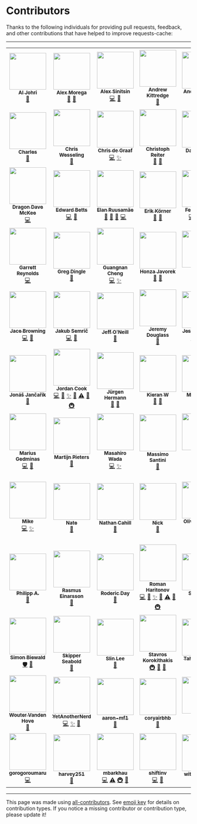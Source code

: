 # Contributors
Thanks to the following individuals for providing pull requests, feedback, and other
contributions that have helped to improve requests-cache:

---

<!-- ALL-CONTRIBUTORS-LIST:START - Do not remove or modify this section -->
<!-- prettier-ignore-start -->
<!-- markdownlint-disable -->
<table>
  <tr>
    <td align="center"><a href="http://aljohri.com/"><img src="https://avatars.githubusercontent.com/u/2790092?v=4?s=100" width="100px;" alt=""/><br /><sub><b>Al Johri</b></sub></a><br /><a href="#ideas-AlJohri" title="Ideas, Planning, & Feedback">🤔</a></td>
    <td align="center"><a href="http://grep.ro/"><img src="https://avatars.githubusercontent.com/u/27617?v=4?s=100" width="100px;" alt=""/><br /><sub><b>Alex Morega</b></sub></a><br /><a href="https://github.com/requests-cache/requests-cache/commits?author=mgax" title="Documentation">📖</a> <a href="https://github.com/requests-cache/requests-cache/issues?q=author%3Amgax" title="Bug reports">🐛</a></td>
    <td align="center"><a href="https://github.com/meowcoder"><img src="https://avatars.githubusercontent.com/u/287868?v=4?s=100" width="100px;" alt=""/><br /><sub><b>Alex Sinitsin</b></sub></a><br /><a href="https://github.com/requests-cache/requests-cache/commits?author=meowcoder" title="Code">💻</a> <a href="https://github.com/requests-cache/requests-cache/issues?q=author%3Ameowcoder" title="Bug reports">🐛</a></td>
    <td align="center"><a href="https://github.com/andrewkittredge"><img src="https://avatars.githubusercontent.com/u/430274?v=4?s=100" width="100px;" alt=""/><br /><sub><b>Andrew Kittredge</b></sub></a><br /><a href="https://github.com/requests-cache/requests-cache/commits?author=andrewkittredge" title="Documentation">📖</a></td>
    <td align="center"><a href="https://github.com/thatguystone"><img src="https://avatars.githubusercontent.com/u/921573?v=4?s=100" width="100px;" alt=""/><br /><sub><b>Andrew Stone</b></sub></a><br /><a href="https://github.com/requests-cache/requests-cache/issues?q=author%3Athatguystone" title="Bug reports">🐛</a> <a href="https://github.com/requests-cache/requests-cache/commits?author=thatguystone" title="Code">💻</a></td>
    <td align="center"><a href="https://themiurgo.github.io/website"><img src="https://avatars.githubusercontent.com/u/920728?v=4?s=100" width="100px;" alt=""/><br /><sub><b>Antonio Lima</b></sub></a><br /><a href="https://github.com/requests-cache/requests-cache/commits?author=themiurgo" title="Code">💻</a> <a href="#feature-themiurgo" title="New features">✨</a> <a href="#ideas-themiurgo" title="Ideas, Planning, & Feedback">🤔</a></td>
    <td align="center"><a href="https://github.com/borisdan"><img src="https://avatars.githubusercontent.com/u/5167646?v=4?s=100" width="100px;" alt=""/><br /><sub><b>Boris Danilovich</b></sub></a><br /><a href="https://github.com/requests-cache/requests-cache/commits?author=borisdan" title="Code">💻</a> <a href="https://github.com/requests-cache/requests-cache/issues?q=author%3Aborisdan" title="Bug reports">🐛</a></td>
  </tr>
  <tr>
    <td align="center"><a href="http://char101.github.io/"><img src="https://avatars.githubusercontent.com/u/71255?v=4?s=100" width="100px;" alt=""/><br /><sub><b>Charles</b></sub></a><br /><a href="https://github.com/requests-cache/requests-cache/issues?q=author%3Achar101" title="Bug reports">🐛</a></td>
    <td align="center"><a href="https://github.com/CharString"><img src="https://avatars.githubusercontent.com/u/325643?v=4?s=100" width="100px;" alt=""/><br /><sub><b>Chris Wesseling</b></sub></a><br /><a href="#ideas-CharString" title="Ideas, Planning, & Feedback">🤔</a></td>
    <td align="center"><a href="https://github.com/christopher-dG"><img src="https://avatars.githubusercontent.com/u/17228795?v=4?s=100" width="100px;" alt=""/><br /><sub><b>Chris de Graaf</b></sub></a><br /><a href="https://github.com/requests-cache/requests-cache/commits?author=christopher-dG" title="Code">💻</a> <a href="#feature-christopher-dG" title="New features">✨</a></td>
    <td align="center"><a href="http://lazka.github.io/"><img src="https://avatars.githubusercontent.com/u/991986?v=4?s=100" width="100px;" alt=""/><br /><sub><b>Christoph Reiter</b></sub></a><br /><a href="https://github.com/requests-cache/requests-cache/issues?q=author%3Alazka" title="Bug reports">🐛</a> <a href="#ideas-lazka" title="Ideas, Planning, & Feedback">🤔</a></td>
    <td align="center"><a href="https://monotreme.club/"><img src="https://avatars.githubusercontent.com/u/208018?v=4?s=100" width="100px;" alt=""/><br /><sub><b>Daniel Holth</b></sub></a><br /><a href="https://github.com/requests-cache/requests-cache/commits?author=dholth" title="Code">💻</a></td>
    <td align="center"><a href="http://twitter.com/daniel_aus_wa"><img src="https://avatars.githubusercontent.com/u/128286?v=4?s=100" width="100px;" alt=""/><br /><sub><b>Daniel Rech</b></sub></a><br /><a href="https://github.com/requests-cache/requests-cache/commits?author=dmr" title="Code">💻</a> <a href="https://github.com/requests-cache/requests-cache/commits?author=dmr" title="Documentation">📖</a></td>
    <td align="center"><a href="http://davidstosik.github.io/"><img src="https://avatars.githubusercontent.com/u/816901?v=4?s=100" width="100px;" alt=""/><br /><sub><b>David Stosik</b></sub></a><br /><a href="https://github.com/requests-cache/requests-cache/issues?q=author%3Adavidstosik" title="Bug reports">🐛</a></td>
  </tr>
  <tr>
    <td align="center"><a href="https://github.com/scraperdragon"><img src="https://avatars.githubusercontent.com/u/1957682?v=4?s=100" width="100px;" alt=""/><br /><sub><b>Dragon Dave McKee</b></sub></a><br /><a href="https://github.com/requests-cache/requests-cache/commits?author=scraperdragon" title="Code">💻</a></td>
    <td align="center"><a href="http://edwardbetts.com/"><img src="https://avatars.githubusercontent.com/u/3818?v=4?s=100" width="100px;" alt=""/><br /><sub><b>Edward Betts</b></sub></a><br /><a href="https://github.com/requests-cache/requests-cache/commits?author=EdwardBetts" title="Code">💻</a> <a href="https://github.com/requests-cache/requests-cache/commits?author=EdwardBetts" title="Documentation">📖</a></td>
    <td align="center"><a href="https://github.com/glensc"><img src="https://avatars.githubusercontent.com/u/199095?v=4?s=100" width="100px;" alt=""/><br /><sub><b>Elan Ruusamäe</b></sub></a><br /><a href="https://github.com/requests-cache/requests-cache/issues?q=author%3Aglensc" title="Bug reports">🐛</a> <a href="https://github.com/requests-cache/requests-cache/commits?author=glensc" title="Documentation">📖</a> <a href="#ideas-glensc" title="Ideas, Planning, & Feedback">🤔</a> <a href="https://github.com/requests-cache/requests-cache/commits?author=glensc" title="Code">💻</a></td>
    <td align="center"><a href="https://github.com/Querela"><img src="https://avatars.githubusercontent.com/u/1648294?v=4?s=100" width="100px;" alt=""/><br /><sub><b>Erik Körner</b></sub></a><br /><a href="https://github.com/requests-cache/requests-cache/issues?q=author%3AQuerela" title="Bug reports">🐛</a> <a href="#ideas-Querela" title="Ideas, Planning, & Feedback">🤔</a></td>
    <td align="center"><a href="https://femtotrader.github.io/"><img src="https://avatars.githubusercontent.com/u/5049737?v=4?s=100" width="100px;" alt=""/><br /><sub><b>FemtoTrader</b></sub></a><br /><a href="https://github.com/requests-cache/requests-cache/commits?author=femtotrader" title="Code">💻</a> <a href="https://github.com/requests-cache/requests-cache/issues?q=author%3Afemtotrader" title="Bug reports">🐛</a> <a href="#ideas-femtotrader" title="Ideas, Planning, & Feedback">🤔</a> <a href="#feature-femtotrader" title="New features">✨</a></td>
    <td align="center"><a href="http://www.floriandemmer.com/"><img src="https://avatars.githubusercontent.com/u/630975?v=4?s=100" width="100px;" alt=""/><br /><sub><b>Florian Demmer</b></sub></a><br /><a href="https://github.com/requests-cache/requests-cache/commits?author=fdemmer" title="Code">💻</a> <a href="https://github.com/requests-cache/requests-cache/issues?q=author%3Afdemmer" title="Bug reports">🐛</a></td>
    <td align="center"><a href="https://gdr.name/"><img src="https://avatars.githubusercontent.com/u/315648?v=4?s=100" width="100px;" alt=""/><br /><sub><b>GDR!</b></sub></a><br /><a href="https://github.com/requests-cache/requests-cache/issues?q=author%3Agjedeer" title="Bug reports">🐛</a></td>
  </tr>
  <tr>
    <td align="center"><a href="https://github.com/Garrett-R"><img src="https://avatars.githubusercontent.com/u/6614695?v=4?s=100" width="100px;" alt=""/><br /><sub><b>Garrett Reynolds</b></sub></a><br /><a href="https://github.com/requests-cache/requests-cache/commits?author=Garrett-R" title="Code">💻</a></td>
    <td align="center"><a href="https://github.com/gregdingle"><img src="https://avatars.githubusercontent.com/u/28797?v=4?s=100" width="100px;" alt=""/><br /><sub><b>Greg Dingle</b></sub></a><br /><a href="#ideas-gregdingle" title="Ideas, Planning, & Feedback">🤔</a></td>
    <td align="center"><a href="https://github.com/chengguangnan"><img src="https://avatars.githubusercontent.com/u/861069?v=4?s=100" width="100px;" alt=""/><br /><sub><b>Guangnan Cheng</b></sub></a><br /><a href="https://github.com/requests-cache/requests-cache/commits?author=chengguangnan" title="Code">💻</a> <a href="#feature-chengguangnan" title="New features">✨</a></td>
    <td align="center"><a href="https://honzajavorek.cz/"><img src="https://avatars.githubusercontent.com/u/283441?v=4?s=100" width="100px;" alt=""/><br /><sub><b>Honza Javorek</b></sub></a><br /><a href="https://github.com/requests-cache/requests-cache/issues?q=author%3Ahonzajavorek" title="Bug reports">🐛</a> <a href="#ideas-honzajavorek" title="Ideas, Planning, & Feedback">🤔</a></td>
    <td align="center"><a href="https://github.com/Iftahh"><img src="https://avatars.githubusercontent.com/u/798544?v=4?s=100" width="100px;" alt=""/><br /><sub><b>Iftah</b></sub></a><br /><a href="https://github.com/requests-cache/requests-cache/issues?q=author%3AIftahh" title="Bug reports">🐛</a> <a href="https://github.com/requests-cache/requests-cache/commits?author=Iftahh" title="Code">💻</a></td>
    <td align="center"><a href="https://github.com/libbkmz"><img src="https://avatars.githubusercontent.com/u/1144960?v=4?s=100" width="100px;" alt=""/><br /><sub><b>Ilya</b></sub></a><br /><a href="https://github.com/requests-cache/requests-cache/commits?author=libbkmz" title="Code">💻</a></td>
    <td align="center"><a href="https://rob.gant.ninja/"><img src="https://avatars.githubusercontent.com/u/710553?v=4?s=100" width="100px;" alt=""/><br /><sub><b>J Rob Gant</b></sub></a><br /><a href="https://github.com/requests-cache/requests-cache/commits?author=rgant" title="Code">💻</a> <a href="https://github.com/requests-cache/requests-cache/issues?q=author%3Argant" title="Bug reports">🐛</a></td>
  </tr>
  <tr>
    <td align="center"><a href="https://jacebrowning.info/"><img src="https://avatars.githubusercontent.com/u/939501?v=4?s=100" width="100px;" alt=""/><br /><sub><b>Jace Browning</b></sub></a><br /><a href="https://github.com/requests-cache/requests-cache/commits?author=jacebrowning" title="Code">💻</a> <a href="https://github.com/requests-cache/requests-cache/commits?author=jacebrowning" title="Documentation">📖</a></td>
    <td align="center"><a href="https://github.com/jsemric"><img src="https://avatars.githubusercontent.com/u/22685064?v=4?s=100" width="100px;" alt=""/><br /><sub><b>Jakub Semrič</b></sub></a><br /><a href="https://github.com/requests-cache/requests-cache/commits?author=jsemric" title="Code">💻</a> <a href="#ideas-jsemric" title="Ideas, Planning, & Feedback">🤔</a></td>
    <td align="center"><a href="https://www.patentbots.com/"><img src="https://avatars.githubusercontent.com/u/55557751?v=4?s=100" width="100px;" alt=""/><br /><sub><b>Jeff O'Neill</b></sub></a><br /><a href="https://github.com/requests-cache/requests-cache/issues?q=author%3Apb-jeff-oneill" title="Bug reports">🐛</a></td>
    <td align="center"><a href="http://jeremydouglass.com/"><img src="https://avatars.githubusercontent.com/u/798570?v=4?s=100" width="100px;" alt=""/><br /><sub><b>Jeremy Douglass</b></sub></a><br /><a href="#ideas-jeremydouglass" title="Ideas, Planning, & Feedback">🤔</a></td>
    <td align="center"><a href="https://github.com/jkwill87"><img src="https://avatars.githubusercontent.com/u/4343678?v=4?s=100" width="100px;" alt=""/><br /><sub><b>Jessy Williams</b></sub></a><br /><a href="https://github.com/requests-cache/requests-cache/commits?author=jkwill87" title="Code">💻</a> <a href="https://github.com/requests-cache/requests-cache/issues?q=author%3Ajkwill87" title="Bug reports">🐛</a> <a href="https://github.com/requests-cache/requests-cache/commits?author=jkwill87" title="Tests">⚠️</a></td>
    <td align="center"><a href="https://www.openhub.net/accounts/jayvdb"><img src="https://avatars.githubusercontent.com/u/15092?v=4?s=100" width="100px;" alt=""/><br /><sub><b>John Vandenberg</b></sub></a><br /><a href="#infra-jayvdb" title="Infrastructure (Hosting, Build-Tools, etc)">🚇</a> <a href="#platform-jayvdb" title="Packaging/porting to new platform">📦</a> <a href="https://github.com/requests-cache/requests-cache/commits?author=jayvdb" title="Tests">⚠️</a></td>
    <td align="center"><a href="https://github.com/johnraz"><img src="https://avatars.githubusercontent.com/u/304164?v=4?s=100" width="100px;" alt=""/><br /><sub><b>Jonathan Liuti</b></sub></a><br /><a href="https://github.com/requests-cache/requests-cache/issues?q=author%3Ajohnraz" title="Bug reports">🐛</a></td>
  </tr>
  <tr>
    <td align="center"><a href="https://github.com/jonasjancarik"><img src="https://avatars.githubusercontent.com/u/2459191?v=4?s=100" width="100px;" alt=""/><br /><sub><b>Jonáš Jančařík</b></sub></a><br /><a href="https://github.com/requests-cache/requests-cache/issues?q=author%3Ajonasjancarik" title="Bug reports">🐛</a></td>
    <td align="center"><a href="https://github.com/JWCook"><img src="https://avatars.githubusercontent.com/u/419936?v=4?s=100" width="100px;" alt=""/><br /><sub><b>Jordan Cook</b></sub></a><br /><a href="https://github.com/requests-cache/requests-cache/commits?author=JWCook" title="Code">💻</a> <a href="#maintenance-JWCook" title="Maintenance">🚧</a> <a href="#feature-JWCook" title="New features">✨</a> <a href="https://github.com/requests-cache/requests-cache/issues?q=author%3AJWCook" title="Bug reports">🐛</a> <a href="https://github.com/requests-cache/requests-cache/commits?author=JWCook" title="Tests">⚠️</a> <a href="https://github.com/requests-cache/requests-cache/commits?author=JWCook" title="Documentation">📖</a> <a href="#infra-JWCook" title="Infrastructure (Hosting, Build-Tools, etc)">🚇</a></td>
    <td align="center"><a href="http://jhermann.github.io/"><img src="https://avatars.githubusercontent.com/u/1068245?v=4?s=100" width="100px;" alt=""/><br /><sub><b>Jürgen Hermann</b></sub></a><br /><a href="https://github.com/requests-cache/requests-cache/issues?q=author%3Ajhermann" title="Bug reports">🐛</a> <a href="#ideas-jhermann" title="Ideas, Planning, & Feedback">🤔</a></td>
    <td align="center"><a href="https://github.com/FredHappyface"><img src="https://avatars.githubusercontent.com/u/41634689?v=4?s=100" width="100px;" alt=""/><br /><sub><b>Kieran W</b></sub></a><br /><a href="https://github.com/requests-cache/requests-cache/commits?author=FredHappyface" title="Documentation">📖</a> <a href="https://github.com/requests-cache/requests-cache/issues?q=author%3AFredHappyface" title="Bug reports">🐛</a></td>
    <td align="center"><a href="https://github.com/MHellmund"><img src="https://avatars.githubusercontent.com/u/1593619?v=4?s=100" width="100px;" alt=""/><br /><sub><b>MHellmund</b></sub></a><br /><a href="https://github.com/requests-cache/requests-cache/issues?q=author%3AMHellmund" title="Bug reports">🐛</a></td>
    <td align="center"><a href="https://github.com/meggiman"><img src="https://avatars.githubusercontent.com/u/7403253?v=4?s=100" width="100px;" alt=""/><br /><sub><b>Manuel Eggimann</b></sub></a><br /><a href="https://github.com/requests-cache/requests-cache/issues?q=author%3Ameggiman" title="Bug reports">🐛</a> <a href="https://github.com/requests-cache/requests-cache/commits?author=meggiman" title="Code">💻</a></td>
    <td align="center"><a href="http://marc-abramowitz.com/"><img src="https://avatars.githubusercontent.com/u/305268?v=4?s=100" width="100px;" alt=""/><br /><sub><b>Marc Abramowitz</b></sub></a><br /><a href="https://github.com/requests-cache/requests-cache/commits?author=msabramo" title="Code">💻</a> <a href="https://github.com/requests-cache/requests-cache/commits?author=msabramo" title="Documentation">📖</a></td>
  </tr>
  <tr>
    <td align="center"><a href="https://gedmin.as/"><img src="https://avatars.githubusercontent.com/u/159967?v=4?s=100" width="100px;" alt=""/><br /><sub><b>Marius Gedminas</b></sub></a><br /><a href="https://github.com/requests-cache/requests-cache/commits?author=mgedmin" title="Code">💻</a> <a href="https://github.com/requests-cache/requests-cache/issues?q=author%3Amgedmin" title="Bug reports">🐛</a></td>
    <td align="center"><a href="http://www.zopatista.com/"><img src="https://avatars.githubusercontent.com/u/46775?v=4?s=100" width="100px;" alt=""/><br /><sub><b>Martijn Pieters</b></sub></a><br /><a href="#ideas-mjpieters" title="Ideas, Planning, & Feedback">🤔</a></td>
    <td align="center"><a href="https://lab.ar90n.net/"><img src="https://avatars.githubusercontent.com/u/2285892?v=4?s=100" width="100px;" alt=""/><br /><sub><b>Masahiro Wada</b></sub></a><br /><a href="https://github.com/requests-cache/requests-cache/commits?author=ar90n" title="Code">💻</a> <a href="#feature-ar90n" title="New features">✨</a></td>
    <td align="center"><a href="https://santini.di.unimi.it/"><img src="https://avatars.githubusercontent.com/u/612826?v=4?s=100" width="100px;" alt=""/><br /><sub><b>Massimo Santini</b></sub></a><br /><a href="#ideas-mapio" title="Ideas, Planning, & Feedback">🤔</a></td>
    <td align="center"><a href="http://www.mherman.org/"><img src="https://avatars.githubusercontent.com/u/2018167?v=4?s=100" width="100px;" alt=""/><br /><sub><b>Michael Herman</b></sub></a><br /><a href="https://github.com/requests-cache/requests-cache/commits?author=mjhea0" title="Code">💻</a> <a href="https://github.com/requests-cache/requests-cache/commits?author=mjhea0" title="Documentation">📖</a></td>
    <td align="center"><a href="https://mgorny.pl/"><img src="https://avatars.githubusercontent.com/u/110765?v=4?s=100" width="100px;" alt=""/><br /><sub><b>Michał Górny</b></sub></a><br /><a href="#infra-mgorny" title="Infrastructure (Hosting, Build-Tools, etc)">🚇</a></td>
    <td align="center"><a href="https://github.com/mnowotka"><img src="https://avatars.githubusercontent.com/u/837119?v=4?s=100" width="100px;" alt=""/><br /><sub><b>Michał Nowotka</b></sub></a><br /><a href="#ideas-mnowotka" title="Ideas, Planning, & Feedback">🤔</a></td>
  </tr>
  <tr>
    <td align="center"><a href="https://beaumont.dev/"><img src="https://avatars.githubusercontent.com/u/2266568?v=4?s=100" width="100px;" alt=""/><br /><sub><b>Mike</b></sub></a><br /><a href="https://github.com/requests-cache/requests-cache/commits?author=michaelbeaumont" title="Code">💻</a> <a href="#feature-michaelbeaumont" title="New features">✨</a></td>
    <td align="center"><a href="https://github.com/n-a-t-e"><img src="https://avatars.githubusercontent.com/u/26209011?v=4?s=100" width="100px;" alt=""/><br /><sub><b>Nate</b></sub></a><br /><a href="https://github.com/requests-cache/requests-cache/issues?q=author%3An-a-t-e" title="Bug reports">🐛</a></td>
    <td align="center"><a href="https://nathancahill.com/"><img src="https://avatars.githubusercontent.com/u/1383872?v=4?s=100" width="100px;" alt=""/><br /><sub><b>Nathan Cahill</b></sub></a><br /><a href="https://github.com/requests-cache/requests-cache/issues?q=author%3Anathancahill" title="Bug reports">🐛</a></td>
    <td align="center"><a href="https://gitlab.com/kousu"><img src="https://avatars.githubusercontent.com/u/987487?v=4?s=100" width="100px;" alt=""/><br /><sub><b>Nick</b></sub></a><br /><a href="#ideas-kousu" title="Ideas, Planning, & Feedback">🤔</a></td>
    <td align="center"><a href="https://github.com/olivierdalang"><img src="https://avatars.githubusercontent.com/u/1894106?v=4?s=100" width="100px;" alt=""/><br /><sub><b>Olivier Dalang</b></sub></a><br /><a href="https://github.com/requests-cache/requests-cache/commits?author=olivierdalang" title="Code">💻</a></td>
    <td align="center"><a href="https://github.com/parkerhancock"><img src="https://avatars.githubusercontent.com/u/633163?v=4?s=100" width="100px;" alt=""/><br /><sub><b>Parker Hancock</b></sub></a><br /><a href="https://github.com/requests-cache/requests-cache/commits?author=parkerhancock" title="Code">💻</a> <a href="#feature-parkerhancock" title="New features">✨</a> <a href="https://github.com/requests-cache/requests-cache/issues?q=author%3Aparkerhancock" title="Bug reports">🐛</a> <a href="https://github.com/requests-cache/requests-cache/commits?author=parkerhancock" title="Tests">⚠️</a> <a href="https://github.com/requests-cache/requests-cache/commits?author=parkerhancock" title="Documentation">📖</a> <a href="#security-parkerhancock" title="Security">🛡️</a> <a href="#ideas-parkerhancock" title="Ideas, Planning, & Feedback">🤔</a></td>
    <td align="center"><a href="https://github.com/pkrefta"><img src="https://avatars.githubusercontent.com/u/565487?v=4?s=100" width="100px;" alt=""/><br /><sub><b>Paweł Krefta</b></sub></a><br /><a href="https://github.com/requests-cache/requests-cache/issues?q=author%3Apkrefta" title="Bug reports">🐛</a></td>
  </tr>
  <tr>
    <td align="center"><a href="https://phil.red/"><img src="https://avatars.githubusercontent.com/u/291575?v=4?s=100" width="100px;" alt=""/><br /><sub><b>Philipp A.</b></sub></a><br /><a href="https://github.com/requests-cache/requests-cache/issues?q=author%3Aflying-sheep" title="Bug reports">🐛</a></td>
    <td align="center"><a href="https://rasmuse.github.io/"><img src="https://avatars.githubusercontent.com/u/1210973?v=4?s=100" width="100px;" alt=""/><br /><sub><b>Rasmus Einarsson</b></sub></a><br /><a href="https://github.com/requests-cache/requests-cache/issues?q=author%3Arasmuse" title="Bug reports">🐛</a></td>
    <td align="center"><a href="https://roderic.ca/"><img src="https://avatars.githubusercontent.com/u/6867226?v=4?s=100" width="100px;" alt=""/><br /><sub><b>Roderic Day</b></sub></a><br /><a href="https://github.com/requests-cache/requests-cache/issues?q=author%3ARodericDay" title="Bug reports">🐛</a></td>
    <td align="center"><a href="https://github.com/reclosedev"><img src="https://avatars.githubusercontent.com/u/660112?v=4?s=100" width="100px;" alt=""/><br /><sub><b>Roman Haritonov</b></sub></a><br /><a href="https://github.com/requests-cache/requests-cache/commits?author=reclosedev" title="Code">💻</a> <a href="#maintenance-reclosedev" title="Maintenance">🚧</a> <a href="#feature-reclosedev" title="New features">✨</a> <a href="https://github.com/requests-cache/requests-cache/issues?q=author%3Areclosedev" title="Bug reports">🐛</a> <a href="https://github.com/requests-cache/requests-cache/commits?author=reclosedev" title="Tests">⚠️</a> <a href="https://github.com/requests-cache/requests-cache/commits?author=reclosedev" title="Documentation">📖</a> <a href="#infra-reclosedev" title="Infrastructure (Hosting, Build-Tools, etc)">🚇</a></td>
    <td align="center"><a href="https://www.facebook.com/avasamdev"><img src="https://avatars.githubusercontent.com/u/1350584?v=4?s=100" width="100px;" alt=""/><br /><sub><b>Samuel T.</b></sub></a><br /><a href="https://github.com/requests-cache/requests-cache/issues?q=author%3AAvasam" title="Bug reports">🐛</a> <a href="#ideas-Avasam" title="Ideas, Planning, & Feedback">🤔</a></td>
    <td align="center"><a href="https://sebastian-hoeffner.de/"><img src="https://avatars.githubusercontent.com/u/1836815?v=4?s=100" width="100px;" alt=""/><br /><sub><b>Sebastian Höffner</b></sub></a><br /><a href="https://github.com/requests-cache/requests-cache/commits?author=shoeffner" title="Code">💻</a> <a href="#feature-shoeffner" title="New features">✨</a> <a href="https://github.com/requests-cache/requests-cache/commits?author=shoeffner" title="Tests">⚠️</a> <a href="#ideas-shoeffner" title="Ideas, Planning, & Feedback">🤔</a></td>
    <td align="center"><a href="https://github.com/grubberr"><img src="https://avatars.githubusercontent.com/u/195743?v=4?s=100" width="100px;" alt=""/><br /><sub><b>Serhii Chvaliuk</b></sub></a><br /><a href="https://github.com/requests-cache/requests-cache/issues?q=author%3Agrubberr" title="Bug reports">🐛</a> <a href="https://github.com/requests-cache/requests-cache/commits?author=grubberr" title="Code">💻</a></td>
  </tr>
  <tr>
    <td align="center"><a href="https://sbiewald.de/"><img src="https://avatars.githubusercontent.com/u/5983372?v=4?s=100" width="100px;" alt=""/><br /><sub><b>Simon Biewald</b></sub></a><br /><a href="#security-Varbin" title="Security">🛡️</a> <a href="#ideas-Varbin" title="Ideas, Planning, & Feedback">🤔</a></td>
    <td align="center"><a href="https://github.com/jseabold"><img src="https://avatars.githubusercontent.com/u/296164?v=4?s=100" width="100px;" alt=""/><br /><sub><b>Skipper Seabold</b></sub></a><br /><a href="https://github.com/requests-cache/requests-cache/issues?q=author%3Ajseabold" title="Bug reports">🐛</a></td>
    <td align="center"><a href="http://pathmind.com/"><img src="https://avatars.githubusercontent.com/u/1197406?v=4?s=100" width="100px;" alt=""/><br /><sub><b>Slin Lee</b></sub></a><br /><a href="https://github.com/requests-cache/requests-cache/commits?author=slinlee" title="Documentation">📖</a></td>
    <td align="center"><a href="https://www.stavros.io/"><img src="https://avatars.githubusercontent.com/u/23648?v=4?s=100" width="100px;" alt=""/><br /><sub><b>Stavros Korokithakis</b></sub></a><br /><a href="#infra-skorokithakis" title="Infrastructure (Hosting, Build-Tools, etc)">🚇</a> <a href="#tool-skorokithakis" title="Tools">🔧</a> <a href="https://github.com/requests-cache/requests-cache/commits?author=skorokithakis" title="Documentation">📖</a></td>
    <td align="center"><a href="https://cheginit.github.io/"><img src="https://avatars.githubusercontent.com/u/13016644?v=4?s=100" width="100px;" alt=""/><br /><sub><b>Taher Chegini</b></sub></a><br /><a href="https://github.com/requests-cache/requests-cache/issues?q=author%3Acheginit" title="Bug reports">🐛</a></td>
    <td align="center"><a href="https://vladimir.panteleev.md/"><img src="https://avatars.githubusercontent.com/u/160894?v=4?s=100" width="100px;" alt=""/><br /><sub><b>Vladimir Panteleev</b></sub></a><br /><a href="#ideas-CyberShadow" title="Ideas, Planning, & Feedback">🤔</a></td>
    <td align="center"><a href="https://sansec.io/"><img src="https://avatars.githubusercontent.com/u/1145479?v=4?s=100" width="100px;" alt=""/><br /><sub><b>Willem de Groot</b></sub></a><br /><a href="https://github.com/requests-cache/requests-cache/commits?author=gwillem" title="Code">💻</a> <a href="https://github.com/requests-cache/requests-cache/issues?q=author%3Agwillem" title="Bug reports">🐛</a></td>
  </tr>
  <tr>
    <td align="center"><a href="https://github.com/WouterVH"><img src="https://avatars.githubusercontent.com/u/469509?v=4?s=100" width="100px;" alt=""/><br /><sub><b>Wouter Vanden Hove</b></sub></a><br /><a href="https://github.com/requests-cache/requests-cache/issues?q=author%3AWouterVH" title="Bug reports">🐛</a></td>
    <td align="center"><a href="https://github.com/YetAnotherNerd"><img src="https://avatars.githubusercontent.com/u/320738?v=4?s=100" width="100px;" alt=""/><br /><sub><b>YetAnotherNerd</b></sub></a><br /><a href="https://github.com/requests-cache/requests-cache/commits?author=YetAnotherNerd" title="Code">💻</a> <a href="#feature-YetAnotherNerd" title="New features">✨</a> <a href="https://github.com/requests-cache/requests-cache/issues?q=author%3AYetAnotherNerd" title="Bug reports">🐛</a></td>
    <td align="center"><a href="https://github.com/aaron-mf1"><img src="https://avatars.githubusercontent.com/u/65560918?v=4?s=100" width="100px;" alt=""/><br /><sub><b>aaron-mf1</b></sub></a><br /><a href="#ideas-aaron-mf1" title="Ideas, Planning, & Feedback">🤔</a></td>
    <td align="center"><a href="https://github.com/coryairbhb"><img src="https://avatars.githubusercontent.com/u/50755629?v=4?s=100" width="100px;" alt=""/><br /><sub><b>coryairbhb</b></sub></a><br /><a href="https://github.com/requests-cache/requests-cache/issues?q=author%3Acoryairbhb" title="Bug reports">🐛</a></td>
    <td align="center"><a href="https://github.com/craigls"><img src="https://avatars.githubusercontent.com/u/972350?v=4?s=100" width="100px;" alt=""/><br /><sub><b>craig</b></sub></a><br /><a href="https://github.com/requests-cache/requests-cache/commits?author=craigls" title="Code">💻</a> <a href="https://github.com/requests-cache/requests-cache/issues?q=author%3Acraigls" title="Bug reports">🐛</a></td>
    <td align="center"><a href="https://stackoverflow.com/users/86643/denis"><img src="https://avatars.githubusercontent.com/u/1280390?v=4?s=100" width="100px;" alt=""/><br /><sub><b>denis-bz</b></sub></a><br /><a href="https://github.com/requests-cache/requests-cache/issues?q=author%3Adenis-bz" title="Bug reports">🐛</a></td>
    <td align="center"><a href="https://gir.st/"><img src="https://avatars.githubusercontent.com/u/11820748?v=4?s=100" width="100px;" alt=""/><br /><sub><b>girst</b></sub></a><br /><a href="https://github.com/requests-cache/requests-cache/issues?q=author%3Agirst" title="Bug reports">🐛</a></td>
  </tr>
  <tr>
    <td align="center"><a href="https://github.com/gorogoroumaru"><img src="https://avatars.githubusercontent.com/u/30716350?v=4?s=100" width="100px;" alt=""/><br /><sub><b>gorogoroumaru</b></sub></a><br /><a href="https://github.com/requests-cache/requests-cache/commits?author=gorogoroumaru" title="Code">💻</a></td>
    <td align="center"><a href="https://github.com/harvey251"><img src="https://avatars.githubusercontent.com/u/33844174?v=4?s=100" width="100px;" alt=""/><br /><sub><b>harvey251</b></sub></a><br /><a href="https://github.com/requests-cache/requests-cache/issues?q=author%3Aharvey251" title="Bug reports">🐛</a></td>
    <td align="center"><a href="https://github.com/mbarkhau"><img src="https://avatars.githubusercontent.com/u/446561?v=4?s=100" width="100px;" alt=""/><br /><sub><b>mbarkhau</b></sub></a><br /><a href="https://github.com/requests-cache/requests-cache/commits?author=mbarkhau" title="Code">💻</a> <a href="https://github.com/requests-cache/requests-cache/commits?author=mbarkhau" title="Tests">⚠️</a> <a href="#infra-mbarkhau" title="Infrastructure (Hosting, Build-Tools, etc)">🚇</a> <a href="https://github.com/requests-cache/requests-cache/issues?q=author%3Ambarkhau" title="Bug reports">🐛</a></td>
    <td align="center"><a href="https://github.com/shiftinv"><img src="https://avatars.githubusercontent.com/u/8530778?v=4?s=100" width="100px;" alt=""/><br /><sub><b>shiftinv</b></sub></a><br /><a href="https://github.com/requests-cache/requests-cache/commits?author=shiftinv" title="Code">💻</a> <a href="https://github.com/requests-cache/requests-cache/issues?q=author%3Ashiftinv" title="Bug reports">🐛</a></td>
    <td align="center"><a href="https://www.witionstheme.com/"><img src="https://avatars.githubusercontent.com/u/55755139?v=4?s=100" width="100px;" alt=""/><br /><sub><b>witionstheme</b></sub></a><br /><a href="https://github.com/requests-cache/requests-cache/issues?q=author%3Awitionstheme" title="Bug reports">🐛</a></td>
    <td align="center"><a href="https://github.com/hlYassine"><img src="https://avatars.githubusercontent.com/u/3386466?v=4?s=100" width="100px;" alt=""/><br /><sub><b>yassine</b></sub></a><br /><a href="https://github.com/requests-cache/requests-cache/issues?q=author%3AhlYassine" title="Bug reports">🐛</a></td>
    <td align="center"><a href="https://www.zhihu.com/people/tan-jiu-ding"><img src="https://avatars.githubusercontent.com/u/24759802?v=4?s=100" width="100px;" alt=""/><br /><sub><b>谭九鼎</b></sub></a><br /><a href="https://github.com/requests-cache/requests-cache/commits?author=imba-tjd" title="Documentation">📖</a></td>
  </tr>
</table>

<!-- markdownlint-restore -->
<!-- prettier-ignore-end -->

<!-- ALL-CONTRIBUTORS-LIST:END -->

---

This page was made using [all-contributors](https://github.com/all-contributors/all-contributors). See [emoji key](https://allcontributors.org/docs/en/emoji-key) for details on contribution types. If you notice a missing contributor or contribution type, please update it!

